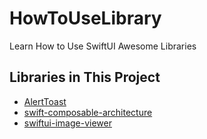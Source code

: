 #  HowToUseLibrary
Learn How to Use SwiftUI Awesome Libraries

## Libraries in This Project

- [AlertToast](https://github.com/elai950/AlertToast)
- [swift-composable-architecture](https://github.com/pointfreeco/swift-composable-architecture)
- [swiftui-image-viewer](https://github.com/Jake-Short/swiftui-image-viewer)